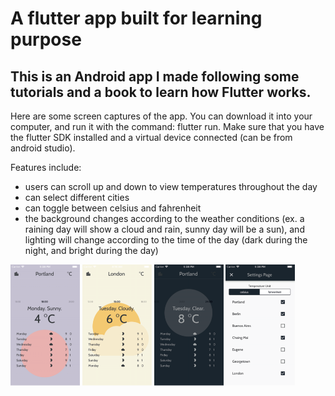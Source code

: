 # A flutter app built for learning purpose
## This is an Android app I made following some tutorials and a book to learn how Flutter works.

Here are some screen captures of the app. You can download it into your computer, and run it with the command: flutter run. Make sure that you have the flutter SDK installed and a virtual device connected (can be from android studio).

Features include:
- users can scroll up and down to view temperatures throughout the day
- can select different cities
- can toggle between celsius and fahrenheit
- the background changes according to the weather conditions (ex. a raining day will show a cloud and rain, sunny day will be a sun), and lighting will change according to the time of the day (dark during the night, and bright during the day)

<p float="left">
  <img src="demo1.png" width="22%">
  <img src="demo2.png" width="22%">
  <img src="demo3.png" width="22%">
  <img src="demo4.png" width="22%">
</p>

